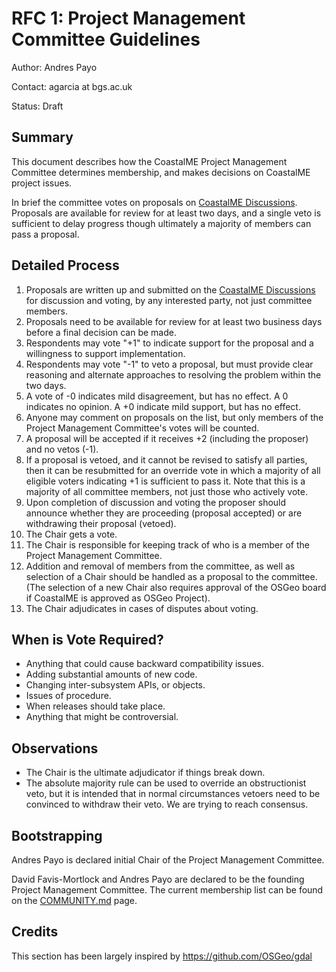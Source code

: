 # RFC 1: Project Management Committee Guidelines

Author: Andres Payo

Contact: agarcia at bgs.ac.uk

Status: Draft

## Summary

This document describes how the CoastalME Project Management Committee determines membership, and makes decisions on CoastalME project issues.

In brief the committee votes on proposals on [CoastalME Discussions](https://github.com/apayo/CoastalME/discussions/19#discussion-7445785). Proposals are available for review for at least two days, and a single veto is
sufficient to delay progress though ultimately a majority of members can pass a proposal.

## Detailed Process

1.  Proposals are written up and submitted on the [CoastalME Discussions](https://github.com/apayo/CoastalME/discussions/19#discussion-7445785) for discussion and voting, by any interested party, not just committee members.
2.  Proposals need to be available for review for at least two business days before a final decision can be made.
3.  Respondents may vote "+1" to indicate support for the proposal and a willingness to support implementation.
4.  Respondents may vote "-1" to veto a proposal, but must provide clear reasoning and alternate approaches to resolving the problem within the two days.
5.  A vote of -0 indicates mild disagreement, but has no effect. A 0 indicates no opinion. A +0 indicate mild support, but has no effect. 
6.  Anyone may comment on proposals on the list, but only members of the Project Management Committee's votes will be counted.
7.  A proposal will be accepted if it receives +2 (including the proposer) and no vetos (-1).
8.  If a proposal is vetoed, and it cannot be revised to satisfy all parties, then it can be resubmitted for an override vote in which a majority of all eligible voters indicating +1 is sufficient to pass it. Note that this is a majority of all committee members, not just those who actively vote.
9.  Upon completion of discussion and voting the proposer should announce whether they are proceeding (proposal accepted) or are withdrawing their proposal (vetoed).
10. The Chair gets a vote.
11. The Chair is responsible for keeping track of who is a member of the Project Management Committee.
12. Addition and removal of members from the committee, as well as selection of a Chair should be handled as a proposal to the committee. (The selection of a new Chair also requires approval of the OSGeo board if CoastalME is approved as OSGeo Project).
13. The Chair adjudicates in cases of disputes about voting.

## When is Vote Required?

-  Anything that could cause backward compatibility issues.
-  Adding substantial amounts of new code.
-  Changing inter-subsystem APIs, or objects.
-  Issues of procedure.
-  When releases should take place.
-  Anything that might be controversial.

## Observations

-  The Chair is the ultimate adjudicator if things break down.
-  The absolute majority rule can be used to override an obstructionist
   veto, but it is intended that in normal circumstances vetoers need to
   be convinced to withdraw their veto. We are trying to reach
   consensus.

## Bootstrapping

Andres Payo is declared initial Chair of the Project Management Committee.

David Favis-Mortlock and Andres Payo are declared to be the founding Project Management Committee. The current membership list can be found on the [COMMUNITY.md](../COMMUNITY.md) page.

## Credits

This section has been largely inspired by https://github.com/OSGeo/gdal